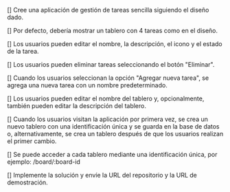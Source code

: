 [] Cree una aplicación de gestión de tareas sencilla siguiendo el diseño dado.

[] Por defecto, debería mostrar un tablero con 4 tareas como en el diseño.

[] Los usuarios pueden editar el nombre, la descripción, el icono y el estado de la tarea.

[] Los usuarios pueden eliminar tareas seleccionando el botón "Eliminar".

[] Cuando los usuarios seleccionan la opción "Agregar nueva tarea", se agrega una nueva tarea con un nombre predeterminado.

[] Los usuarios pueden editar el nombre del tablero y, opcionalmente, también pueden editar la descripción del tablero.

[] Cuando los usuarios visitan la aplicación por primera vez, se crea un nuevo tablero con una identificación única y se guarda en la base de datos o, alternativamente, se crea un tablero después de que los usuarios realizan el primer cambio.

[] Se puede acceder a cada tablero mediante una identificación única, por ejemplo: /board/:board-id

[] Implemente la solución y envíe la URL del repositorio y la URL de demostración.
